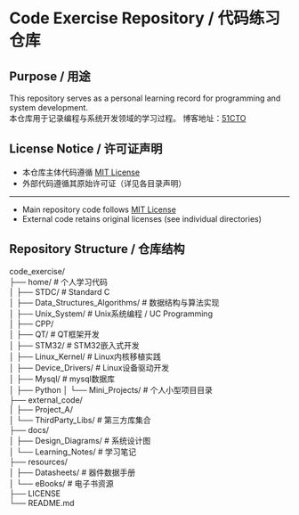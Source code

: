 # Code Exercise Repository / 代码练习仓库

## Purpose / 用途
This repository serves as a personal learning record for programming and system development.  
本仓库用于记录编程与系统开发领域的学习过程。
博客地址：[51CTO](https://blog.51cto.com/u_17359104)

## License Notice / 许可证声明
- 本仓库主体代码遵循 [MIT License](LICENSE)
- 外部代码遵循其原始许可证（详见各目录声明）
---
- Main repository code follows [MIT License](LICENSE)
- External code retains original licenses (see individual directories)

## Repository Structure / 仓库结构
code_exercise/  
├── home/ # 个人学习代码  
│ ├── STDC/ # Standard C  
│ ├── Data_Structures_Algorithms/ # 数据结构与算法实现  
│ ├── Unix_System/ # Unix系统编程 / UC Programming  
│ ├── CPP/   
│ ├── QT/ # QT框架开发  
│ ├── STM32/ # STM32嵌入式开发  
│ ├── Linux_Kernel/ # Linux内核移植实践  
│ ├── Device_Drivers/ # Linux设备驱动开发  
│ ├── Mysql/ # mysql数据库  
│ ├── Python
│ └── Mini_Projects/ # 个人小型项目目录  
├── external_code/   
│ ├── Project_A/   
│ └── ThirdParty_Libs/ # 第三方库集合  
├── docs/  
│ ├── Design_Diagrams/ # 系统设计图  
│ └── Learning_Notes/ # 学习笔记  
├── resources/   
│ ├── Datasheets/ # 器件数据手册  
│ └── eBooks/ # 电子书资源  
├── LICENSE  
└── README.md  
